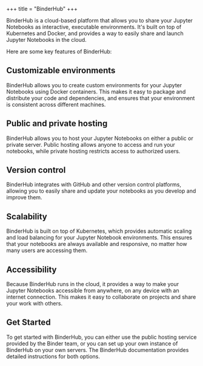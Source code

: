 +++
title = "BinderHub"
+++

BinderHub is a cloud-based platform that allows you to share your Jupyter Notebooks as interactive, executable environments. It's built on top of Kubernetes and Docker, and provides a way to easily share and launch Jupyter Notebooks in the cloud.

Here are some key features of BinderHub:

## Customizable environments

BinderHub allows you to create custom environments for your Jupyter Notebooks using Docker containers. This makes it easy to package and distribute your code and dependencies, and ensures that your environment is consistent across different machines.

## Public and private hosting

BinderHub allows you to host your Jupyter Notebooks on either a public or private server. Public hosting allows anyone to access and run your notebooks, while private hosting restricts access to authorized users.

## Version control

BinderHub integrates with GitHub and other version control platforms, allowing you to easily share and update your notebooks as you develop and improve them.

## Scalability

BinderHub is built on top of Kubernetes, which provides automatic scaling and load balancing for your Jupyter Notebook environments. This ensures that your notebooks are always available and responsive, no matter how many users are accessing them.

## Accessibility

Because BinderHub runs in the cloud, it provides a way to make your Jupyter Notebooks accessible from anywhere, on any device with an internet connection. This makes it easy to collaborate on projects and share your work with others.

## Get Started

To get started with BinderHub, you can either use the public hosting service provided by the Binder team, or you can set up your own instance of BinderHub on your own servers. The BinderHub documentation provides detailed instructions for both options.


